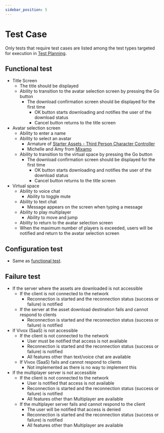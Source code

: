 ```yaml
---
sidebar_position: 5
---
```


# Test Case

Only tests that require test cases are listed among the test types targeted for execution in [Test Planning](./test-planning.md).

## Functional test

- Title Screen
  - The title should be displayed
  - Ability to transition to the avatar selection screen by pressing the Go button
    - The download confirmation screen should be displayed for the first time
      - OK button starts downloading and notifies the user of the download status
      - Cancel button returns to the title screen
- Avatar selection screen
  - Ability to enter a name
  - Ability to select an avatar
    - Armature of [Starter Assets - Third Person Character Controller](https://assetstore.unity.com/packages/essentials/starter-assets-third-person-character-controller-196526?locale=en-JP)
    - Michelle and Amy from [Mixamo](https://www.mixamo.com)
  - Ability to transition to the virtual space by pressing the Go button
    - The download confirmation screen should be displayed for the first time
      - OK button starts downloading and notifies the user of the download status
      - Cancel button returns to the title screen
- Virtual space
  - Ability to voice chat
    - Ability to toggle mute
  - Ability to text chat
    - Message appears on the screen when typing a message
  - Ability to play multiplayer
    - Ability to move and jump
  - Ability to return to the avatar selection screen
  - When the maximum number of players is exceeded, users will be notified and return to the avatar selection screen

## Configuration test

- Same as [functional test](#functional-test).

## Failure test

- If the server where the assets are downloaded is not accessible
  - If the client is not connected to the network
    - Reconnection is started and the reconnection status (success or failure) is notified
  - If the server at the asset download destination fails and cannot respond to clients
    - Reconnection is started and the reconnection status (success or failure) is notified
- If Vivox (SaaS) is not accessible
  - If the client is not connected to the network
    - User must be notified that access is not available
    - Reconnection is started and the reconnection status (success or failure) is notified
    - All features other than text/voice chat are available
  - If Vivox (SaaS) fails and cannot respond to clients
    - Not implemented as there is no way to implement this
- If the multiplayer server is not accessible
  - If the client is not connected to the network
    - User is notified that access is not available
    - Reconnection is started and the reconnection status (success or failure) is notified
    - All features other than Multiplayer are available
  - If the multiplayer server fails and cannot respond to the client
    - The user will be notified that access is denied
    - Reconnection is started and the reconnection status (success or failure) is notified
    - All features other than Multiplayer are available
